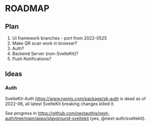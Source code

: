 # ROADMAP

## Plan

1. UI framework branches - port from 2022-0525
2. Make QR scan work in browser?
3. Auth?
4. Backend Server (non-SvelteKit)?
5. Push Notifications?

## Ideas

### Auth

SvelteKit-Auth <https://www.npmjs.com/package/sk-auth> is dead as of 2022-06, all latest SvelteKit breaking changes killed it.

See progress in <https://github.com/nextauthjs/next-auth/tree/main/apps/playground-sveltekit> (yes, @next-auth/sveltekit).
